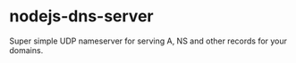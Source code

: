 # nodejs-dns-server
Super simple UDP nameserver for serving A, NS and other records for your domains.
